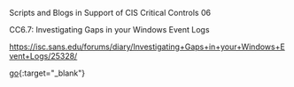 Scripts and Blogs in Support of CIS Critical Controls 06 

CC6.7: Investigating Gaps in your Windows Event Logs

https://isc.sans.edu/forums/diary/Investigating+Gaps+in+your+Windows+Event+Logs/25328/

[go](https://isc.sans.edu/forums/diary/Investigating+Gaps+in+your+Windows+Event+Logs/25328/){:target="_blank"}
